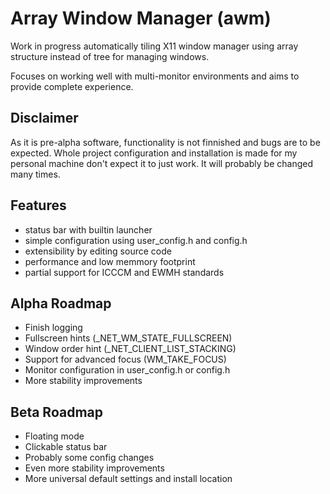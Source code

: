 # Array Window Manager (awm)

Work in progress automatically tiling X11 window manager using array structure
instead of tree for managing windows.

Focuses on working well with multi-monitor environments and aims to provide
complete experience.

## Disclaimer
As it is pre-alpha software, functionality is not finnished and bugs are to be
expected.
Whole project configuration and installation is made for my personal machine
don't expect it to just work. It will probably be changed many times.

## Features
- status bar with builtin launcher
- simple configuration using user_config.h and config.h
- extensibility by editing source code
- performance and low memmory footprint
- partial support for ICCCM and EWMH standards

## Alpha Roadmap
- Finish logging
- Fullscreen hints (_NET_WM_STATE_FULLSCREEN)
- Window order hint (_NET_CLIENT_LIST_STACKING)
- Support for advanced focus (WM_TAKE_FOCUS)
- Monitor configuration in user_config.h or config.h
- More stability improvements

## Beta Roadmap
- Floating mode
- Clickable status bar
- Probably some config changes
- Even more stability improvements
- More universal default settings and install location
